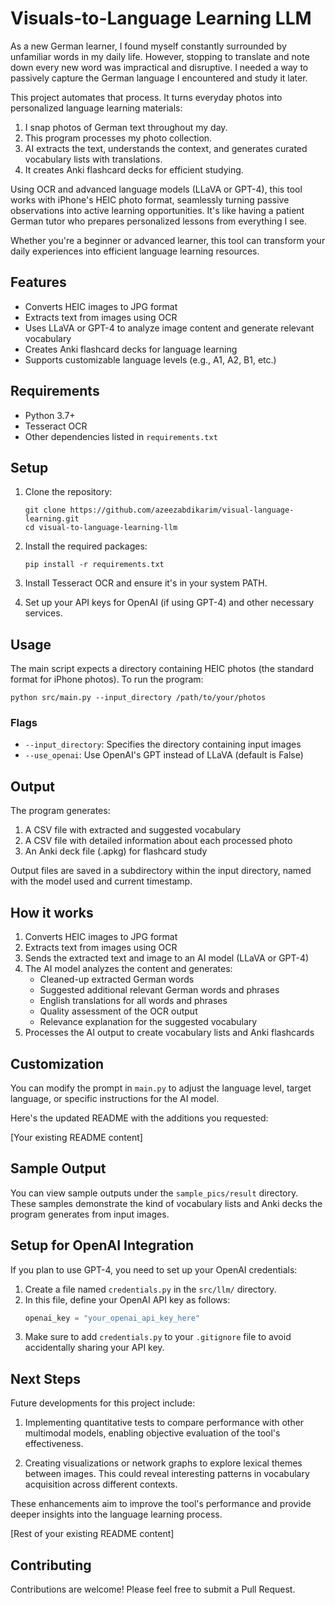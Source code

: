 # Visuals-to-Language Learning LLM

As a new German learner, I found myself constantly surrounded by unfamiliar words in my daily life. However, stopping to translate and note down every new word was impractical and disruptive. I needed a way to passively capture the German language I encountered and study it later.

This project automates that process. It turns everyday photos into personalized language learning materials:

1. I snap photos of German text throughout my day.
2. This program processes my photo collection.
3. AI extracts the text, understands the context, and generates curated vocabulary lists with translations.
4. It creates Anki flashcard decks for efficient studying.

Using OCR and advanced language models (LLaVA or GPT-4), this tool works with iPhone's HEIC photo format, seamlessly turning passive observations into active learning opportunities. It's like having a patient German tutor who prepares personalized lessons from everything I see.

Whether you're a beginner or advanced learner, this tool can transform your daily experiences into efficient language learning resources.

## Features

- Converts HEIC images to JPG format
- Extracts text from images using OCR
- Uses LLaVA or GPT-4 to analyze image content and generate relevant vocabulary
- Creates Anki flashcard decks for language learning
- Supports customizable language levels (e.g., A1, A2, B1, etc.)

## Requirements

- Python 3.7+
- Tesseract OCR
- Other dependencies listed in `requirements.txt`

## Setup

1. Clone the repository:
   ```
   git clone https://github.com/azeezabdikarim/visual-language-learning.git
   cd visual-to-language-learning-llm
   ```

2. Install the required packages:
   ```
   pip install -r requirements.txt
   ```

3. Install Tesseract OCR and ensure it's in your system PATH.

4. Set up your API keys for OpenAI (if using GPT-4) and other necessary services.

## Usage

The main script expects a directory containing HEIC photos (the standard format for iPhone photos). To run the program:

```
python src/main.py --input_directory /path/to/your/photos
```

### Flags

- `--input_directory`: Specifies the directory containing input images
- `--use_openai`: Use OpenAI's GPT instead of LLaVA (default is False)

## Output

The program generates:

1. A CSV file with extracted and suggested vocabulary
2. A CSV file with detailed information about each processed photo
3. An Anki deck file (.apkg) for flashcard study

Output files are saved in a subdirectory within the input directory, named with the model used and current timestamp.

## How it works

1. Converts HEIC images to JPG format
2. Extracts text from images using OCR
3. Sends the extracted text and image to an AI model (LLaVA or GPT-4)
4. The AI model analyzes the content and generates:
   - Cleaned-up extracted German words
   - Suggested additional relevant German words and phrases
   - English translations for all words and phrases
   - Quality assessment of the OCR output
   - Relevance explanation for the suggested vocabulary
5. Processes the AI output to create vocabulary lists and Anki flashcards

## Customization

You can modify the prompt in `main.py` to adjust the language level, target language, or specific instructions for the AI model.

Here's the updated README with the additions you requested:

[Your existing README content]

## Sample Output

You can view sample outputs under the `sample_pics/result` directory. These samples demonstrate the kind of vocabulary lists and Anki decks the program generates from input images.

## Setup for OpenAI Integration

If you plan to use GPT-4, you need to set up your OpenAI credentials:

1. Create a file named `credentials.py` in the `src/llm/` directory.
2. In this file, define your OpenAI API key as follows:
   ```python
   openai_key = "your_openai_api_key_here"
   ```
3. Make sure to add `credentials.py` to your `.gitignore` file to avoid accidentally sharing your API key.

## Next Steps

Future developments for this project include:

1. Implementing quantitative tests to compare performance with other multimodal models, enabling objective evaluation of the tool's effectiveness.

2. Creating visualizations or network graphs to explore lexical themes between images. This could reveal interesting patterns in vocabulary acquisition across different contexts.

These enhancements aim to improve the tool's performance and provide deeper insights into the language learning process.

[Rest of your existing README content]

## Contributing

Contributions are welcome! Please feel free to submit a Pull Request.
